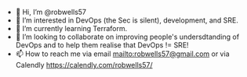 - 👋 Hi, I’m @robwells57
- 👀 I’m interested in DevOps (the Sec is silent), development, and SRE.
- 🌱 I’m currently learning Terraform.
- 💞️ I’m looking to collaborate on improving people's undersdtanding of DevOps and to help them realise that DevOps != SRE!
- 📫 How to reach me via email <mailto:robwells57@gmail.com> or via Calendly <https://calendly.com/robwells57/>

<!---
robwells57/robwells57 is a ✨ special ✨ repository because its `README.md` (this file) appears on your GitHub profile.
You can click the Preview link to take a look at your changes.
--->

